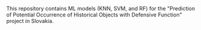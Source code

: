 This repository contains ML models (KNN, SVM, and RF) for the "Prediction of Potential Occurrence of Historical Objects with Defensive Function" project in Slovakia.
